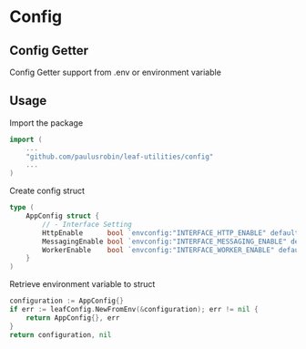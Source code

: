 # Config

## Config Getter
Config Getter support from .env or environment variable

## Usage
Import the package
```go
import (
    ...
    "github.com/paulusrobin/leaf-utilities/config"
    ...
)
```

Create config struct
```go
type (
    AppConfig struct {
        // - Interface Setting
        HttpEnable      bool `envconfig:"INTERFACE_HTTP_ENABLE" default:"true"`
        MessagingEnable bool `envconfig:"INTERFACE_MESSAGING_ENABLE" default:"true"`
        WorkerEnable    bool `envconfig:"INTERFACE_WORKER_ENABLE" default:"true"`
    }
)
```
Retrieve environment variable to struct
```go
configuration := AppConfig{}
if err := leafConfig.NewFromEnv(&configuration); err != nil {
	return AppConfig{}, err
}
return configuration, nil
```